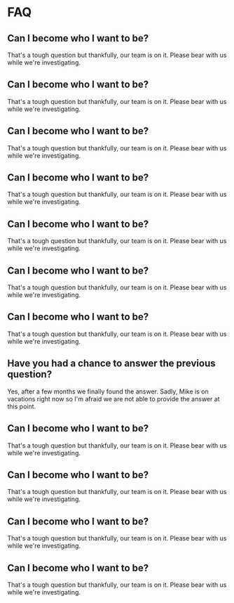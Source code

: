 # FAQ

## Can I become who I want to be?

That's a tough question but thankfully, our team is on it. Please bear with us while we're investigating.

## Can I become who I want to be?

That's a tough question but thankfully, our team is on it. Please bear with us while we're investigating.

## Can I become who I want to be?

That's a tough question but thankfully, our team is on it. Please bear with us while we're investigating.

## Can I become who I want to be?

That's a tough question but thankfully, our team is on it. Please bear with us while we're investigating.



## Can I become who I want to be?

That's a tough question but thankfully, our team is on it. Please bear with us while we're investigating.

## Can I become who I want to be?

That's a tough question but thankfully, our team is on it. Please bear with us while we're investigating.

## Can I become who I want to be?

That's a tough question but thankfully, our team is on it. Please bear with us while we're investigating.

## Have you had a chance to answer the previous question?

Yes, after a few months we finally found the answer. Sadly, Mike is on vacations right now so I'm afraid we are not able to provide the answer at this point.

## Can I become who I want to be?

That's a tough question but thankfully, our team is on it. Please bear with us while we're investigating.

## Can I become who I want to be?

That's a tough question but thankfully, our team is on it. Please bear with us while we're investigating.

## Can I become who I want to be?

That's a tough question but thankfully, our team is on it. Please bear with us while we're investigating.

## Can I become who I want to be?

That's a tough question but thankfully, our team is on it. Please bear with us while we're investigating.



